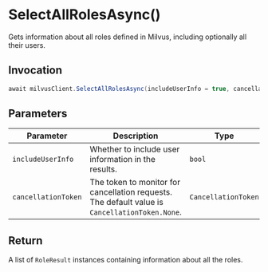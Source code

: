 # SelectAllRolesAsync()

Gets information about all roles defined in Milvus, including optionally all their users.

## Invocation

```c#
await milvusClient.SelectAllRolesAsync(includeUserInfo = true, cancellationToken = default);
```

## Parameters

| Parameter           | Description                                                                                                   | Type                            | Required |
| ------------------- | ------------------------------------------------------------------------------------------------------------- | ------------------------------- | -------- |
| `includeUserInfo`   | Whether to include user information in the results.                                                           | `bool`                          | False    |
| `cancellationToken` | The token to monitor for cancellation requests. The default value is `CancellationToken.None`.                | `CancellationToken`             | False    |

## Return

A list of `RoleResult` instances containing information about all the roles.
